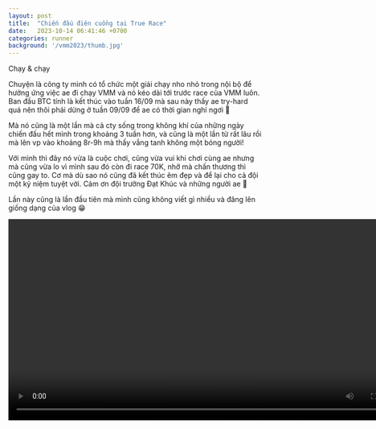 ```yaml
---
layout: post
title:  "Chiến đấu điên cuồng tại True Race"
date:   2023-10-14 06:41:46 +0700
categories: runner
background: '/vmm2023/thumb.jpg'
---
```

Chạy & chạy

Chuyện là công ty mình có tổ chức một giải chạy nho nhỏ trong nội bộ để hưởng ứng việc ae đi chạy VMM và nó kéo dài tới trước race của VMM luôn. Ban đầu BTC tính là kết thúc vào tuần 16/09 mà sau này thấy ae try-hard quá nên thôi phải dừng ở tuần 09/09 để ae có thời gian nghỉ ngơi 🥲

Mà nó cũng là một lần mà cả cty sống trong không khí của những ngày chiến đấu hết mình trong khoảng 3 tuần hơn, và cũng là một lần từ rất lâu rồi mà lên vp vào khoảng 8r-9h mà thấy vắng tanh không một bóng người!

Với mình thì đây nó vừa là cuộc chơi, cũng vừa vui khi chơi cùng ae nhưng mà cũng vừa lo vì mình sau đó còn đi race 70K, nhỡ mà chấn thương thì cũng gay to. Cơ mà dù sao nó cũng đã kết thúc êm đẹp và để lại cho cả đội một kỷ niệm tuyệt vời. Cảm ơn đội trưởng Đạt Khúc và những người ae 🫶

Lần này cũng là lần đầu tiên mà mình cũng không viết gì nhiều và đăng lên giống dạng của vlog 😁


<video controls style='height: 400px;'>
	<source src="{{site.mediaurl}}/truerace2023/vlog.mp4" type="video/mp4" />
</video>